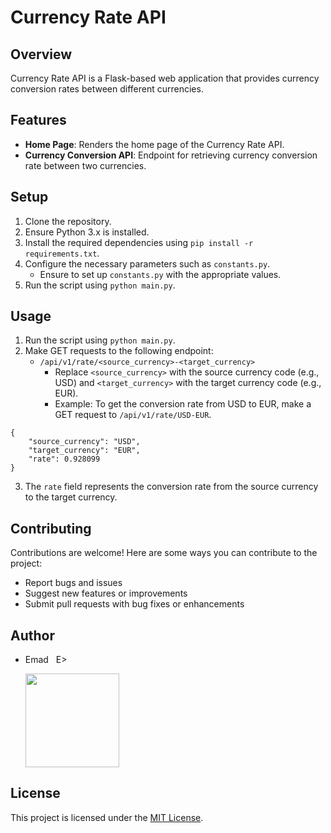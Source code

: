# Currency Rate API

## Overview
Currency Rate API is a Flask-based web application that provides currency conversion rates between different currencies.

## Features
- **Home Page**: Renders the home page of the Currency Rate API.
- **Currency Conversion API**: Endpoint for retrieving currency conversion rate between two currencies.

## Setup
1. Clone the repository.
2. Ensure Python 3.x is installed.
3. Install the required dependencies using `pip install -r requirements.txt`.
4. Configure the necessary parameters such as `constants.py`.
   - Ensure to set up `constants.py` with the appropriate values.
5. Run the script using `python main.py`.

## Usage
1. Run the script using `python main.py`.
2. Make GET requests to the following endpoint:
   - `/api/v1/rate/<source_currency>-<target_currency>`
     - Replace `<source_currency>` with the source currency code (e.g., USD) and `<target_currency>` with the target currency code (e.g., EUR).
     - Example: To get the conversion rate from USD to EUR, make a GET request to `/api/v1/rate/USD-EUR`.

```
{
    "source_currency": "USD",
    "target_currency": "EUR",
    "rate": 0.928099
}
```

3. The `rate` field represents the conversion rate from the source currency to the target currency.

## Contributing
Contributions are welcome! Here are some ways you can contribute to the project:
- Report bugs and issues
- Suggest new features or improvements
- Submit pull requests with bug fixes or enhancements

## Author
- Emad &nbsp; E>
  
  [<img src="https://img.shields.io/badge/GitHub-Profile-blue?logo=github" width="150">](https://github.com/emads22)

## License
This project is licensed under the [MIT License](LICENSE).